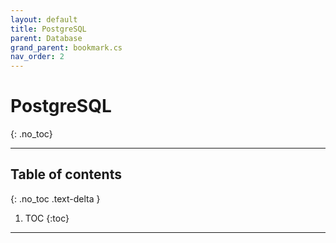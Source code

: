 ```yaml
---
layout: default
title: PostgreSQL
parent: Database
grand_parent: bookmark.cs
nav_order: 2
---
```


# PostgreSQL
{: .no_toc}

---

## Table of contents
{: .no_toc .text-delta }

1. TOC
{:toc}

---
